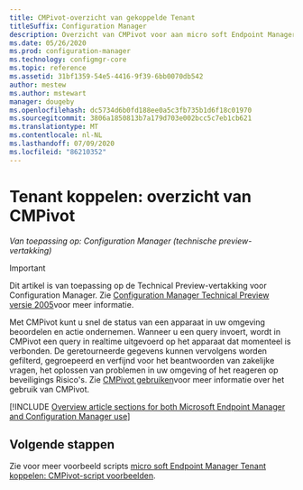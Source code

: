 ```yaml
---
title: CMPivot-overzicht van gekoppelde Tenant
titleSuffix: Configuration Manager
description: Overzicht van CMPivot voor aan micro soft Endpoint Manager gekoppelde apparaten.
ms.date: 05/26/2020
ms.prod: configuration-manager
ms.technology: configmgr-core
ms.topic: reference
ms.assetid: 31bf1359-54e5-4416-9f39-6bb0070db542
author: mestew
ms.author: mstewart
manager: dougeby
ms.openlocfilehash: dc5734d6b0fd188ee0a5c3fb735b1d6f18c01970
ms.sourcegitcommit: 3806a1850813b7a179d703e002bcc5c7eb1cb621
ms.translationtype: MT
ms.contentlocale: nl-NL
ms.lasthandoff: 07/09/2020
ms.locfileid: "86210352"
---
```

# <a name="tenant-attach-cmpivot-overview"></a>Tenant koppelen: overzicht van CMPivot

*Van toepassing op: Configuration Manager (technische preview-vertakking)*

> [!Important]
> Dit artikel is van toepassing op de Technical Preview-vertakking voor Configuration Manager. Zie [Configuration Manager Technical Preview versie 2005](../core/get-started/2020/technical-preview-2005.md#bkmk_cmpivot)voor meer informatie.

Met CMPivot kunt u snel de status van een apparaat in uw omgeving beoordelen en actie ondernemen. Wanneer u een query invoert, wordt in CMPivot een query in realtime uitgevoerd op het apparaat dat momenteel is verbonden. De geretourneerde gegevens kunnen vervolgens worden gefilterd, gegroepeerd en verfijnd voor het beantwoorden van zakelijke vragen, het oplossen van problemen in uw omgeving of het reageren op beveiligings Risico's. Zie [CMPivot gebruiken](../core/servers/manage/cmpivot.md)voor meer informatie over het gebruik van CMPivot.

[!INCLUDE [Overview article sections for both Microsoft Endpoint Manager and Configuration Manager use](../core/servers/manage/includes/cmpivot-overview-shared.md)]

## <a name="next-steps"></a>Volgende stappen

Zie voor meer voorbeeld scripts [micro soft Endpoint Manager Tenant koppelen: CMPivot-script voorbeelden](cmpivot-samples-attached.md).
